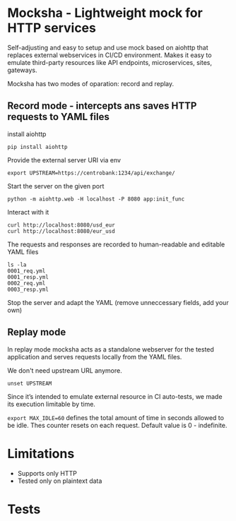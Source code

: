 # Mocksha - Lightweight mock for HTTP services

Self-adjusting and easy to setup and use mock based on aiohttp that replaces external webservices in CI/CD environment. Makes it easy to emulate third-party resources like API endpoints, microservices, sites, gateways.

Mocksha has two modes of oparation: record and replay.

## Record mode - intercepts ans saves HTTP requests to YAML files

install aiohttp

```
pip install aiohttp
```

Provide the external server URI via env 

`export UPSTREAM=https://centrobank:1234/api/exchange/`

Start the server on the given port 

`python -m aiohttp.web -H localhost -P 8080 app:init_func`

Interact with it

```
curl http://localhost:8080/usd_eur
curl http://localhost:8080/eur_usd
```

The requests and responses are recorded to human-readable and editable YAML files

```
ls -la
0001_req.yml
0001_resp.yml
0002_req.yml
0003_resp.yml
```

Stop the server and adapt the YAML (remove unneccessary fields, add your own)


## Replay mode

In replay mode mocksha acts as a standalone webserver for the tested application and serves requests locally from the YAML files.

We don't need upstream URL anymore. 

`unset UPSTREAM`

Since it’s intended to emulate external resource in CI auto-tests, we made its execution limitable by time.

`export MAX_IDLE=60` defines the total amount of time in seconds allowed to be idle. Thes counter resets on each request. Default value is 0 - indefinite.

# Limitations

* Supports only HTTP
* Tested only on plaintext data

# Tests


